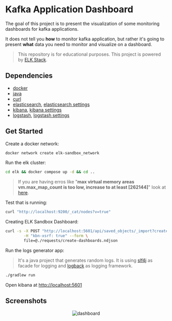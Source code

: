 # Kafka Application Dashboard

The goal of this project is to present the visualization of some monitoring dashboards for kafka applications.

It does not tell you **how** to monitor kafka application, but rather it's going to present **what** data you need to monitor and visualize on a dashboard.

> This repository is for educational purposes. This project is powered by [ELK Stack](https://www.elastic.co/what-is/elk-stack).

## Dependencies

- [docker](https://www.docker.com/)
- [java](https://www.java.com/en/download/)
- [curl](https://curl.se/)
- [elasticsearch](https://www.docker.elastic.co/r/elasticsearch), [elasticsearch settings](https://www.elastic.co/guide/en/elasticsearch/reference/master/docker.html)
- [kibana](https://www.docker.elastic.co/r/kibana), [kibana settings](https://www.elastic.co/guide/en/kibana/master/docker.html)
- [logstash](https://www.docker.elastic.co/r/logstash), [logstash settings](https://www.elastic.co/guide/en/logstash/master/docker.html)

## Get Started

Create a docker network:

```sh
docker network create elk-sandbox_network
```

Run the elk cluster:

```sh
cd elk && docker compose up -d && cd ..
```

> If you are having erros like "**max virtual memory areas vm.max_map_count is too low, increase to at least [262144]**" look at [here](https://www.elastic.co/guide/en/elasticsearch/reference/master/docker.html#_set_vm_max_map_count_to_at_least_262144).

Test that is running:

```sh
curl "http://localhost:9200/_cat/nodes?v=true"
```

Creating ELK Sandbox Dashboard:

```sh
curl -s -X POST "http://localhost:5601/api/saved_objects/_import?createNewCopies=true" \
        -H "kbn-xsrf: true" --form \
        file=@./requests/create-dashboards.ndjson
```

Run the logs generator app:

> It's a java project that generates random logs. It is using [slf4j](http://www.slf4j.org/) as facade for logging and [logback](http://logback.qos.ch/) as logging framework.

```sh
./gradlew run
```

Open kibana at [http://localhost:5601](http://localhost:5601)

## Screenshots

<p align="center">
<img alt="dashboard" src="https://raw.githubusercontent.com/sauljabin/kafka-application-dashboard-examples/main/screenshots/dashboard.png">
</p>
